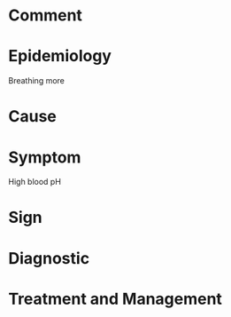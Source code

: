 # Comment

# Epidemiology

Breathing more

# Cause

# Symptom

High blood pH

# Sign

# Diagnostic

# Treatment and Management
